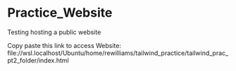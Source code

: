 # Practice_Website
Testing hosting a public website

Copy paste this link to access Website: file://wsl.localhost/Ubuntu/home/rewilliams/tailwind_practice/tailwind_prac_pt2_folder/index.html
